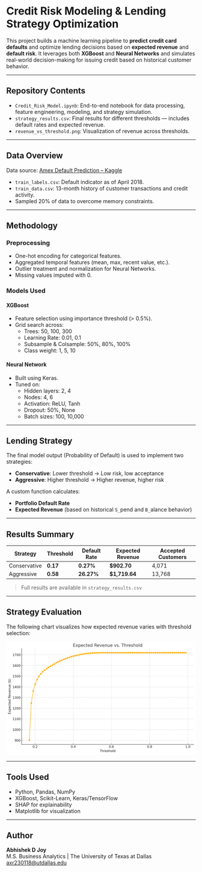 # Credit Risk Modeling & Lending Strategy Optimization

This project builds a machine learning pipeline to **predict credit card defaults** and optimize lending decisions based on **expected revenue** and **default risk**. It leverages both **XGBoost** and **Neural Networks** and simulates real-world decision-making for issuing credit based on historical customer behavior.

---

##  Repository Contents

- `Credit_Risk_Model.ipynb`: End-to-end notebook for data processing, feature engineering, modeling, and strategy simulation.
- `strategy_results.csv`: Final results for different thresholds — includes default rates and expected revenue.
- `revenue_vs_threshold.png`: Visualization of revenue across thresholds.

---

## Data Overview

Data source: [Amex Default Prediction – Kaggle](https://www.kaggle.com/competitions/amex-default-prediction/data)

- `train_labels.csv`: Default indicator as of April 2018.
- `train_data.csv`: 13-month history of customer transactions and credit activity.
- Sampled 20% of data to overcome memory constraints.

---

## Methodology

### Preprocessing

- One-hot encoding for categorical features.
- Aggregated temporal features (mean, max, recent value, etc.).
- Outlier treatment and normalization for Neural Networks.
- Missing values imputed with 0.

### Models Used

#### XGBoost
- Feature selection using importance threshold (> 0.5%).
- Grid search across:
  - Trees: 50, 100, 300
  - Learning Rate: 0.01, 0.1
  - Subsample & Colsample: 50%, 80%, 100%
  - Class weight: 1, 5, 10

####  Neural Network
- Built using Keras.
- Tuned on:
  - Hidden layers: 2, 4
  - Nodes: 4, 6
  - Activation: ReLU, Tanh
  - Dropout: 50%, None
  - Batch sizes: 100, 10,000

---

##  Lending Strategy

The final model output (Probability of Default) is used to implement two strategies:

- **Conservative**: Lower threshold → Low risk, low acceptance
- **Aggressive**: Higher threshold → Higher revenue, higher risk

A custom function calculates:

- **Portfolio Default Rate**
- **Expected Revenue** (based on historical `S_`pend and `B_`alance behavior)

---

## Results Summary

| Strategy     | Threshold | Default Rate | Expected Revenue | Accepted Customers |
|--------------|-----------|--------------|------------------|---------------------|
| Conservative | **0.17**  | **0.27%**     | **$902.70**      | 4,071               |
| Aggressive   | **0.58**  | **26.27%**    | **$1,719.64**    | 13,768              |

>  Full results are available in `strategy_results.csv`

---

##  Strategy Evaluation

The following chart visualizes how expected revenue varies with threshold selection:

![Revenue vs Threshold](images/output.png)



---

##  Tools Used

- Python, Pandas, NumPy
- XGBoost, Scikit-Learn, Keras/TensorFlow
- SHAP for explainability
- Matplotlib for visualization

---

##  Author

**Abhishek D Joy**  
M.S. Business Analytics | The University of Texas at Dallas  
axr230118@utdallas.edu
